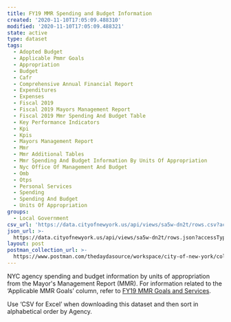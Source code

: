 ```yaml
---
title: FY19 MMR Spending and Budget Information
created: '2020-11-10T17:05:09.488310'
modified: '2020-11-10T17:05:09.488321'
state: active
type: dataset
tags:
  - Adopted Budget
  - Applicable Pmmr Goals
  - Appropriation
  - Budget
  - Cafr
  - Comprehensive Annual Financial Report
  - Expenditures
  - Expenses
  - Fiscal 2019
  - Fiscal 2019 Mayors Management Report
  - Fiscal 2019 Mmr Spending And Budget Table
  - Key Performance Indicators
  - Kpi
  - Kpis
  - Mayors Management Report
  - Mmr
  - Mmr Additional Tables
  - Mmr Spending And Budget Information By Units Of Appropriation
  - Nyc Office Of Management And Budget
  - Omb
  - Otps
  - Personal Services
  - Spending
  - Spending And Budget
  - Units Of Appropriation
groups:
  - Local Government
csv_url: 'https://data.cityofnewyork.us/api/views/sa5w-dn2t/rows.csv?accessType=DOWNLOAD'
json_url: >-
  https://data.cityofnewyork.us/api/views/sa5w-dn2t/rows.json?accessType=DOWNLOAD
layout: post
postman_collection_url: >-
  https://www.postman.com/thedaydasource/workspace/city-of-new-york/collection/15909983-74a20c92-5134-4318-bb29-c3a6fbe5bf69
---
```

NYC agency spending and budget information by units of appropriation from the 
Mayor's Management Report (MMR). For information related to the ‘Applicable MMR Goals’ column, refer to <a href="https://data.cityofnewyork.us/City-Government/FY19-MMR-Goals-and-Services/qe6k-pu9t">FY19 MMR Goals and Services</a>.

Use ‘CSV for Excel’ when downloading this dataset and then sort in alphabetical order by Agency.
